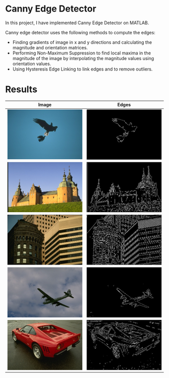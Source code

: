 Canny Edge Detector
====================

In this project, I have implemented Canny Edge Detector on MATLAB.

Canny edge detector uses the following methods to compute the edges:

- Finding gradients of image in x and y directions and calculating the magnitude and orientation matrices.
- Performing Non-Maximum Suppression to find local maxima in the magnitude of the image by interpolating the magnitude values using orientation values.
- Using Hysteresis Edge Linking to link edges and to remove outliers.

# Results

|  Image | Edges |
| ----------- | ----------- |
| ![](Input/135069.jpg) | ![](Results/135069.jpg) |
| ![](Input/201080.jpg) | ![](Results/201080.jpg) |
| ![](Input/48017.jpg) | ![](Results/48017.jpg) |
| ![](Input/3096.jpg) | ![](Results/3096.jpg) |
| ![](Input/29030.jpg) | ![](Results/29030.jpg) |
